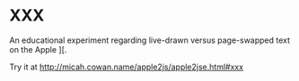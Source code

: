 # XXX

An educational experiment regarding live-drawn versus page-swapped text
on the Apple ][.

Try it at http://micah.cowan.name/apple2js/apple2jse.html#xxx
